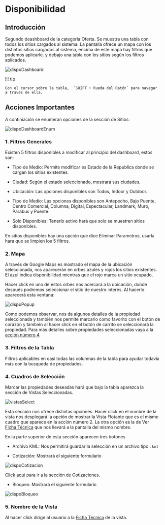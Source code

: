 # Disponibilidad

## Introducción

Segundo deashboard de la categoría Oferta. Se muestra una tabla con todos los sitios cargados al sistema. La pantalla ofrece un mapa con los distintos sitios cargados al sistema, encima de este mapa hay filtros que podemos aplicarle. y debajo una tabla con los sitios según los filtros aplicados. 

![dispoDashboard](../assets/dispoDashboard.png)

!!! tip

    Con el cursor sobre la tabla,  `SHIFT + Rueda del Ratón` para navegar a través de ella.

## Acciones Importantes

A continiación se enumeran opciones de la sección de Sitios:

![dispoDashboardEnum](../assets/dispoDashboardEnum.png)

### 1. Filtros Generales
Existen 5 filtros disponibles a modificar al principio del dashboard, estos son:

- Tipo de Medio: Permite modificar es Estado de la Republica donde se cargan los sitios existentes.

- Ciudad: Según el estado seleccionado, mostrará sus ciudades.

- Ubicación: Las opciones disponibles son Todos, Indoor y Outdoor.

- Tipo de Medio: Las opciones disponibles son Antepecho, Bajo Puente, Centro Comercial, Columna, Digital, Espectacular, Landmark, Muro, Parabus y Puente.

- Solo Disponibles: Tenerlo activo hará que solo se muestren sitios disponibles.

En sitios disponibles hay una opción que dice Eliminar Parametros, usarla hara que se limpien los 5 filtros.

### 2. Mapa
A través de Google Maps es mostrado el mapa de la ubicación seleccionada, nos aparecerán en orbes azules y rojos los sitios existentes. El azul indica disponibilidad mientras que el rojo marca un sitio ocupado. 

Hacer click en uno de estos orbes nos acercará a la ubicación, donde después podremos seleccionar el sitio de nuestro interés. Al hacerlo aparecerá esta ventana:

![dispoPopup](../assets/dispoPopup.png)

Como podemos observar, nos da algunos detalles de la propiedad seleccionada y también nos permite marcarlo como favorito con el botón de corazón y también al hacer click en el botón de carrito se seleccionará la propiedad. Para más detalles sobre propiedades seleccionadas vaya a la <a href="#4-cuadros-de-seleccion">acción número 4</a>.

### 3. Filtros de la Tabla
Filtros aplicables en casi todas las columnas de la tabla para ayudar todavía más con la busqueda de propiedades.

### 4. Cuadros de Selección

Marcar las propiedades deseadas hará que bajo la tabla aparezca la sección de Vistas Seleccionadas.

![vistasSelect](../assets/vistasSelect.png)

Esta sección nos ofrece distintas opciones. Hacer click en el nombre de la vista nos desplegará la opción de mostrar la Vista Flotante que es el mismo cuadro que aparece en la acción número 2. La otra opción es la de Ver <a href="../sitios/#6-boton-ficha">Ficha Técnica</a>  que nos llevará a la pantalla del mismo nombre.

En la parte superior de esta sección aparecen tres botones.

- Archivo KML: Nos permitirá guardar la selección en un archivo tipo `.kml`

- Cotización: Mostrará el siguiente formulario

![dispoCotizacion](../assets/dispoCotizacion.png)

<a href="../cotizaciones/#6-boton-ficha">Click aquí</a>  para ir a la sección de Cotizaciones.

- Bloqueo: Mostrará el siguiente formulario

![dispoBloqueo](../assets/dispoBloqueo.png)

### 5. Nombre de la Vista

Al hacer click dirige al usuario a la <a href="../sitios/#6-boton-ficha">Ficha Técnica</a> de la vista.